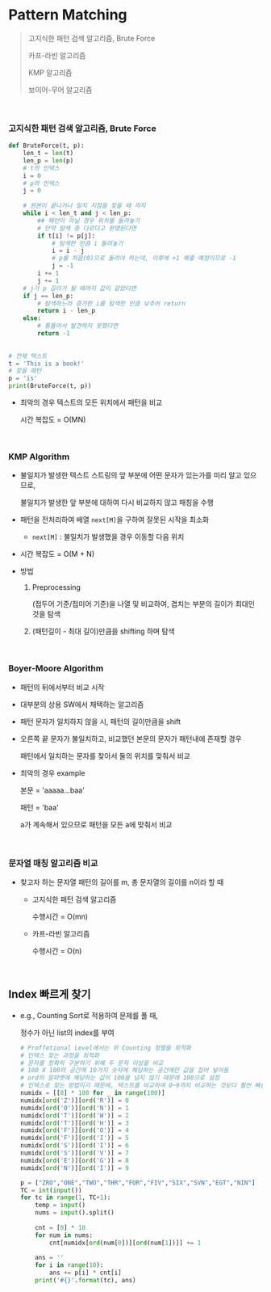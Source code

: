 # Pattern Matching

> 고지식한 패턴 검색 알고리즘, Brute Force
>
> 카프-라빈 알고리즘
>
> KMP 알고리즘
>
> 보이어-무어 알고리즘

<br>

### 고지식한 패턴 검색 알고리즘, Brute Force

```python
def BruteForce(t, p):
    len_t = len(t)
    len_p = len(p)
    # t의 인덱스
    i = 0
    # p의 인덱스
    j = 0
    
    # 원본이 끝나거나 일치 지점을 찾을 때 까지
    while i < len_t and j < len_p:
        ## 패턴이 아닐 경우 위치를 돌려놓기
        # 만약 탐색 중 다르다고 판명된다면
        if t[i] != p[j]:
            # 탐색한 만큼 i 돌려놓기
            i = i - j
            # p를 처음(0)으로 돌려야 하는데, 이후에 +1 해줄 예정이므로 -1
            j = -1
        i += 1
        j += 1
    # j가 p 길이가 될 때까지 값이 같았다면
    if j == len_p:
        # 탐색하느라 증가한 i를 탐색한 만큼 낮추어 return
        return i - len_p
    else:
        # 통틀어서 발견하지 못했다면
        return -1
    
    
# 전체 텍스트
t = 'This is a book!'
# 찾을 패턴
p = 'is'
print(BruteForce(t, p))
```

- 최악의 경우 텍스트의 모든 위치에서 패턴을 비교

  시간 복잡도 = O(MN)

<br>

### KMP Algorithm

- 불일치가 발생한 텍스트 스트링의 앞 부분에 어떤 문자가 있는가를 미리 알고 있으므로,

  불일치가 발생한 앞 부분에 대하여 다시 비교하지 않고 매칭을 수행

- 패턴을 전처리하여 배열 `next[M]`을 구하여 잘못된 시작을 최소화

  - `next[M]` : 불일치가 발생했을 경우 이동할 다음 위치

- 시간 복잡도 = O(M + N)

- 방법

  1. Preprocessing

     (접두어 기준/접미어 기준)을 나열 및 비교하여, 겹치는 부분의 길이가 최대인 것을 탐색

  2. (패턴길이 - 최대 길이)만큼을 shifting 하며 탐색

<br>

### Boyer-Moore Algorithm

- 패턴의 뒤에서부터 비교 시작

- 대부분의 상용 SW에서 채택하는 알고리즘

- 패턴 문자가 일치하지 않을 시, 패턴의 길이만큼을 shift

- 오른쪽 끝 문자가 불일치하고, 비교했던 본문의 문자가 패턴내에 존재할 경우

  패턴에서 일치하는 문자를 찾아서 둘의 위치를 맞춰서 비교

- 최악의 경우 example

  본문 = 'aaaaa...baa'

  패턴 = 'baa'

  a가 계속해서 있으므로  패턴을 모든 a에 맞춰서 비교

<br>

### 문자열 매칭 알고리즘 비교

- 찾고자 하는 문자열 패턴의 길이를 m, 총 문자열의 길이를 n이라 할 때

  - 고지식한 패턴 검색 알고리즘

    수행시간 = O(mn)

  - 카프-라빈 알고리즘

    수행시간 = O(n)

<br>

## Index 빠르게 찾기

- e.g., Counting Sort로 적용하여 문제를 풀 때,

  정수가 아닌 list의 index를 부여

  ```python
  # Proffetional Level에서는 위 Counting 정렬을 최적화
  # 인덱스 찾는 과정을 최적화
  # 문자를 정확히 구분하기 위해 두 문자 이상을 비교
  # 100 X 100의 공간에 10가지 숫자에 해당하는 공간에만 값을 집어 넣어둠
  # ord의 알파멧에 해당하는 값이 100을 넘지 않기 때문에 100으로 설정
  # 인덱스로 찾는 방법이기 때문에, 텍스트를 비교하여 0~9까지 비교하는 것보다 훨씬 빠름
  numidx = [[0] * 100 for _ in range(100)]
  numidx[ord('Z')][ord('R')] = 0
  numidx[ord('O')][ord('N')] = 1
  numidx[ord('T')][ord('W')] = 2
  numidx[ord('T')][ord('H')] = 3
  numidx[ord('F')][ord('O')] = 4
  numidx[ord('F')][ord('I')] = 5
  numidx[ord('S')][ord('I')] = 6
  numidx[ord('S')][ord('V')] = 7
  numidx[ord('E')][ord('G')] = 8
  numidx[ord('N')][ord('I')] = 9
  
  p = ["ZRO","ONE","TWO","THR","FOR","FIV","SIX","SVN","EGT","NIN"]
  TC = int(input())
  for tc in range(1, TC+1):
      temp = input()
      nums = input().split()
      
      cnt = [0] * 10
      for num in nums:
          cnt[numidx[ord(num[0])][ord(num[1])]] += 1
      
      ans = ''
      for i in range(10):
          ans += p[i] * cnt[i]
      print('#{}'.format(tc), ans)
  ```

  

